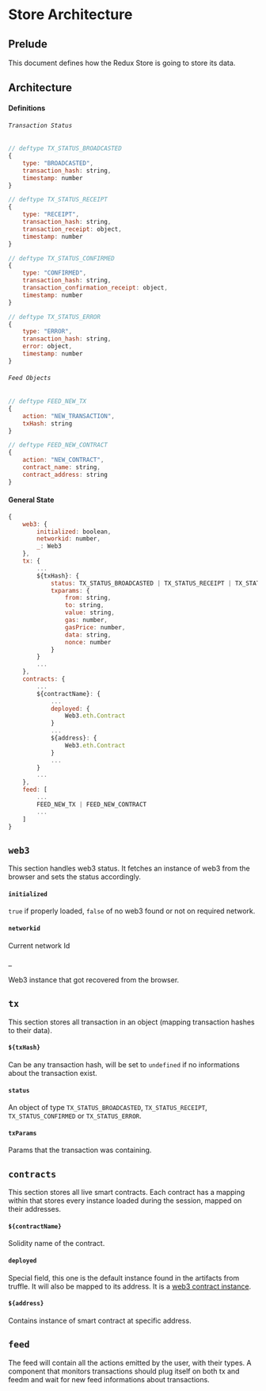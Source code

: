 # Store Architecture

## Prelude

This document defines how the Redux Store is going to store its data. 

## Architecture

#### Definitions

###### `Transaction Status`

```javascript
// deftype TX_STATUS_BROADCASTED
{
    type: "BROADCASTED",
    transaction_hash: string,
    timestamp: number
}

// deftype TX_STATUS_RECEIPT
{
    type: "RECEIPT",
    transaction_hash: string,
    transaction_receipt: object,
    timestamp: number
}

// deftype TX_STATUS_CONFIRMED
{
    type: "CONFIRMED",
    transaction_hash: string,
    transaction_confirmation_receipt: object,
    timestamp: number
}

// deftype TX_STATUS_ERROR
{
    type: "ERROR",
    transaction_hash: string,
    error: object,
    timestamp: number
}
```

###### `Feed Objects`

```javascript
// deftype FEED_NEW_TX
{
    action: "NEW_TRANSACTION",
    txHash: string
}

// deftype FEED_NEW_CONTRACT
{
    action: "NEW_CONTRACT",
    contract_name: string,
    contract_address: string
}
```

#### General State

```javascript
{
	web3: {
		initialized: boolean,
		networkid: number,
		_: Web3
	},
	tx: {
		...
		${txHash}: {
			status: TX_STATUS_BROADCASTED | TX_STATUS_RECEIPT | TX_STATUS_CONFIRMED | TX_STATUS_ERROR
			txparams: {
				from: string,
				to: string,
				value: string,
				gas: number,
				gasPrice: number,
				data: string,
				nonce: number
			}
		}
		...
	},
	contracts: {
		...
		${contractName}: {
			...
			deployed: {
                Web3.eth.Contract
			}
			...
			${address}: {
			    Web3.eth.Contract
			}
			...
		}
		...
	},
	feed: [
		...
        FEED_NEW_TX | FEED_NEW_CONTRACT
		...
	]
}
```

## `web3`

This section handles web3 status. It fetches an instance of web3 from the browser and sets the status accordingly.

#### `initialized`

`true` if properly loaded, `false` of no web3 found or not on required network.

#### `networkid`

Current network Id

#### `_`

Web3 instance that got recovered from the browser.

## `tx`

This section stores all transaction in an object (mapping transaction hashes to their data).

#### `${txHash}`

Can be any transaction hash, will be set to `undefined` if no informations about the transaction exist.

#### `status`

An object of type `TX_STATUS_BROADCASTED`, `TX_STATUS_RECEIPT`, `TX_STATUS_CONFIRMED` or `TX_STATUS_ERROR`.

#### `txParams`

Params that the transaction was containing.

## `contracts`

This section stores all live smart contracts. Each contract has a mapping within that stores every instance loaded during the session, mapped on their addresses.

#### `${contractName}`

Solidity name of the contract.

#### `deployed`

Special field, this one is the default instance found in the artifacts from truffle. It will also be mapped to its address. It is a [web3 contract instance](https://github.com/ethereum/wiki/wiki/JavaScript-API#web3ethcontract).

#### `${address}`

Contains instance of smart contract at specific address.

## `feed`

The feed will contain all the actions emitted by the user, with their types. A component that monitors transactions should plug itself on both tx and feedm and wait for new feed informations about transactions.